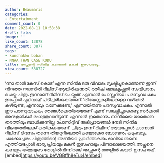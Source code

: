 ```yaml
---
author: Beaumaris
categories:
- Entertainment
comment_count: 0
date: 2022-08-11 10:58:38
draft: false
image: ''
like_count: 13878
share_count: 3877
tags:
- kunchakko boban
- NNAA THAN CASE KODU
title: അച്ഛന്റെ സിനിമ കാണാൻ മകൻ ഇസഹാഖും
view_count: 538727
---
```


‘ന്നാ താൻ കേസ് കൊട്’ എന്ന സിനിമ ഒരു വിവാദം സൃഷ്ടിച്ചുകൊണ്ടാണ് ഇന്ന് നിറഞ്ഞ സദസിൽ റിലീസ് ആയിരിക്കുന്നത്. രതീഷ് ബാലകൃഷ്ണൻ സംവിധാനം ചെയ്ത ചിത്രം ഇന്നാണ് റിലീസ് ചെയ്തത്. എന്നാൽ പോസ്റ്ററിലെ പരസ്യവാചകം ഇപ്പോൾ പുലിവാല് പിടിച്ചിരിക്കുകയാണ്. ‘തീയേറ്റുകളിലേക്കുള്ള വഴിയില്‍ കുഴിയുണ്ട്, എന്നാലും വന്നേക്കണേ,’ എന്നായിരുന്നു പരസ്യവാചകം. എന്നാൽ ഈ പരസ്യവാചകം ഞങ്ങൾക്കെതിരെയാണ് എന്ന് സങ്കല്പിച്ചുകൊണ്ടു സർക്കാർ അനുകൂലികൾ രംഗത്തുവന്നിട്ടുണ്ട്. എന്നാൽ ഇതൊന്നും സിനിമയെ യാതൊരു തരത്തിലും ബാധിക്കുന്നില്ല. പോസിറ്റിവ് അഭിപ്രായങ്ങൾ നേടി സിനിമ വിജയത്തിലേക്ക് കുതിക്കുകയാണ്. ചിത്രം ഇന്ന് റിലീസ് ആയപ്പോൾ കാണാൻ റിലീസ് ദിവസം തന്നെ തിയറ്ററിലെത്തി കുഞ്ചാക്കോ ബോബനും കുടുംബവും. ചാക്കോച്ചനും ചിത്രത്തിന്റെ അണിയറ പ്രവർത്തകരും രാവിലെതന്നെ എത്തിയപ്പോൾ ഭാര്യ പ്രിയയും മകൻ ഇസഹാഖും പിന്നാലെയെത്തി. അച്ഛനെ കണ്ടതും അമ്മയുടെ തോളില്‍നിന്നിറങ്ങി അച്ഛന്റെ തോളിൽ കയറി ഇസഹാഖ്. [embed]https://youtu.be/VGBffh8eTuo[/embed]